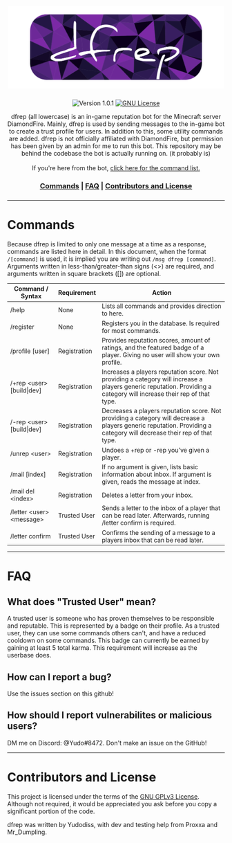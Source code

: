 <h1 align="center">
  <img src="https://github.com/Yudodissed/dfrep/blob/main/logo.png?raw=tru" width="500px" alt="dfrep"></a>
</h1>

<p align="center">
 <a>
  <img src="https://img.shields.io/badge/Version-1.0.1-blueviolet" alt="Version 1.0.1">
 </a>
 <a href="https://www.gnu.org/licenses/gpl-3.0">
  <img src="https://img.shields.io/badge/License-GPLv3-blue.svg" alt="GNU License">
 </a>
</p>

<p align="center">
  dfrep (all lowercase) is an in-game reputation bot for the Minecraft server DiamondFire. Mainly, dfrep is used by sending messages to the in-game bot to create a trust profile for users. In addition to this, some utility commands are added. dfrep is not officially affiliated with DiamondFire, but permission has been given by an admin for me to run this bot. This repository may be behind the codebase the bot is actually running on. (it probably is) <br> <br> If you're here from the bot, <a href="https://github.com/Yudodissed/dfrep/tree/main?readme=1#commands">click here for the command list.</a>
</p>

<h3 align="center">
<a href="https://github.com/Yudodissed/dfrep/tree/main?readme=1#commands">Commands</a> | <a href="https://github.com/Yudodissed/dfrep/tree/main?readme=1#faq">FAQ</a> | <a href="https://github.com/Yudodissed/dfrep/tree/main?readme=1#contributors-and-license">Contributors and License</a>
<h3>

---

# Commands
Because dfrep is limited to only one message at a time as a response, commands are listed here in detail.
In this document, when the format ```/[command]``` is used, it is implied you are writing out ```/msg dfrep [command]```. <br> Arguments written in less-than/greater-than signs (<>) are required, and arguments written in square brackets ([]) are optional. 

<table>
<thead>
  <tr>
    <th>Command / Syntax</th>
    <th>Requirement</th>
    <th>Action</th>
  </tr>
</thead>
<tbody>
  <tr>
    <td>/help</td>
    <td>None</td>
    <td>Lists all commands and provides direction to here.</td>
  </tr>
  <tr>
    <td>/register</td>
    <td>None</td>
    <td>Registers you in the database. Is required for most commands.</td>
  </tr>
  <tr>
    <td>/profile [user]</td>
    <td>Registration</td>
    <td>Provides reputation scores, amount of ratings, and the featured badge of a player. Giving no user will show your own profile.</td>
  </tr>
  <tr>
    <td>/+rep &lt;user&gt; [build|dev]</td>
    <td>Registration</td>
    <td>Increases a players reputation score. Not providing a category will increase a players generic reputation. Providing a category will increase their rep of that type.</td>
  </tr>
  <tr>
    <td>/-rep &lt;user&gt; [build|dev]</td>
    <td>Registration</td>
    <td>Decreases a players reputation score. Not providing a category will decrease a players generic reputation. Providing a category will decrease their rep of that type.</td>
  </tr>
  <tr>
    <td>/unrep &lt;user&gt;</td>
    <td>Registration</td>
    <td>Undoes a +rep or -rep you've given a player.</td>
  </tr>
  <tr>
    <td>/mail [index]</td>
    <td>Registration</td>
    <td>If no argument is given, lists basic information about inbox. If argument is given, reads the message at index.</td>
  </tr>
  <tr>
    <td>/mail del &lt;index&gt;</td>
    <td>Registration</td>
    <td>Deletes a letter from your inbox.</td>
  </tr>
  <tr>
    <td>/letter &lt;user&gt; &lt;message&gt;</td>
    <td>Trusted User</td>
    <td>Sends a letter to the inbox of a player that can be read later. Afterwards, running /letter confirm is required.</td>
  </tr>
  <tr>
    <td>/letter confirm</td>
    <td>Trusted User</td>
    <td>Confirms the sending of a message to a players inbox that can be read later.</td>
  </tr>
</tbody>
</table>

---

# FAQ

## What does "Trusted User" mean?
  A trusted user is someone who has proven themselves to be responsible and reputable. This is represented by a badge on their profile. As a trusted user,
  they can use some commands others can't, and have a reduced cooldown on some commands. This badge can currently be earned by gaining at least 5 total karma.
  This requirement will increase as the userbase does.
  
## How can I report a bug?
  Use the issues section on this github!
  
## How should I report vulnerabilites or malicious users?
  DM me on Discord: @Yudo#8472. Don't make an issue on the GitHub!

---

# Contributors and License

This project is licensed under the terms of the [GNU GPLv3 License](/LICENSE). Although not required, it would be appreciated you ask before you copy a significant portion of the code. 

dfrep was written by Yudodiss, with dev and testing help from Proxxa and Mr_Dumpling.
